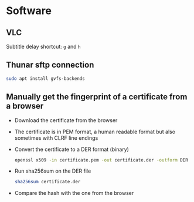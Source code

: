 # Software

## VLC

Subtitle delay shortcut: `g` and `h`

## Thunar sftp connection

```sh
sudo apt install gvfs-backends
```

## Manually get the fingerprint of a certificate from a browser

- Download the certificate from the browser
- The certificate is in PEM format, a human readable format but also sometimes with CLRF line endings
- Convert the certificate to a DER format (binary)

    ```sh
    openssl x509 -in certificate.pem -out certificate.der -outform DER
    ```

- Run sha256sum on the DER file

    ```sh
    sha256sum certificate.der
    ```

- Compare the hash with the one from the browser
